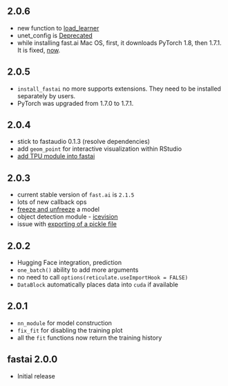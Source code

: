 
## 2.0.6

- new function to [load_learner](https://github.com/henry090/fastai/issues/115)
- unet_config is [Deprecated](https://github.com/henry090/fastai/issues/128)
- while installing fast.ai Mac OS, first, it downloads PyTorch 1.8, then 1.7.1. It is fixed, [now](https://github.com/henry090/fastai/issues/129).


## 2.0.5 

- ```install_fastai``` no more supports extensions. They need to be installed separately by users.
- PyTorch was upgraded from 1.7.0 to 1.7.1.

## 2.0.4 

* stick to fastaudio 0.1.3 (resolve dependencies)
* add ```geom_point``` for interactive visualization within RStudio
* [add TPU module into fastai](https://colab.research.google.com/drive/1PiBECDM552No-5apVIB8LqUSdSqqJSi-?usp=sharing)

## 2.0.3 

* current stable version of ```fast.ai``` is ```2.1.5```
* lots of new callback ops
* [freeze and unfreeze](https://github.com/henry090/fastai/pull/86) a model
* object detection module - [icevision](https://github.com/henry090/fastai/issues/89)
* issue with [exporting of a pickle file](https://github.com/henry090/fastai/issues/106)

## 2.0.2 

* Hugging Face integration, prediction
* ```one_batch()``` ability to add more arguments
* no need to call ```options(reticulate.useImportHook = FALSE)```
* ```DataBlock``` automatically places data into ```cuda``` if available


## 2.0.1

* ```nn_module``` for model construction
* ```fix_fit``` for disabling the training plot
* all the ```fit``` functions now return the training history


## fastai 2.0.0

* Initial release



